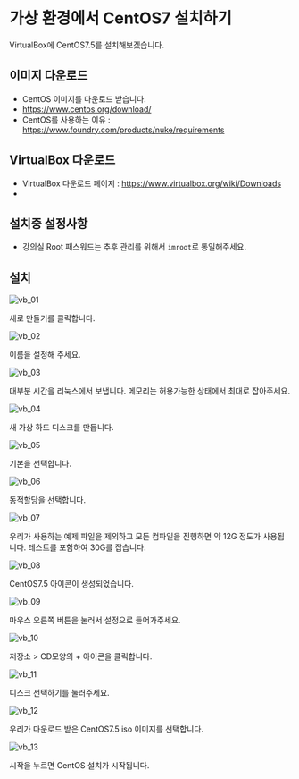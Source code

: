 # 가상 환경에서 CentOS7 설치하기

VirtualBox에 CentOS7.5를 설치해보겠습니다.

## 이미지 다운로드
- CentOS 이미지를 다운로드 받습니다.
- https://www.centos.org/download/
- CentOS를 사용하는 이유 : https://www.foundry.com/products/nuke/requirements

## VirtualBox 다운로드
- VirtualBox 다운로드 페이지 : https://www.virtualbox.org/wiki/Downloads
- 

## 설치중 설정사항
- 강의실 Root 패스워드는 추후 관리를 위해서 `imroot`로 통일해주세요.

## 설치
![vb_01](../figures/vb_01.png)

새로 만들기를 클릭합니다.

![vb_02](../figures/vb_02.png)

이름을 설정해 주세요.

![vb_03](../figures/vb_03.png)

대부분 시간을 리눅스에서 보냅니다. 메모리는 허용가능한 상태에서 최대로 잡아주세요.

![vb_04](../figures/vb_04.png)

새 가상 하드 디스크를 만듭니다.

![vb_05](../figures/vb_05.png)

기본을 선택합니다.

![vb_06](../figures/vb_06.png)

동적할당을 선택합니다.

![vb_07](../figures/vb_07.png)

우리가 사용하는 예제 파일을 제외하고 모든 컴파일을 진행하면 약 12G 정도가 사용됩니다. 테스트를 포함하여 30G를 잡습니다.


![vb_08](../figures/vb_08.png)

CentOS7.5 아이콘이 생성되었습니다.

![vb_09](../figures/vb_09.png)

마우스 오른쪽 버튼을 눌러서 설정으로 들어가주세요.

![vb_10](../figures/vb_10.png)

저장소 > CD모양의 + 아이콘을 클릭합니다.

![vb_11](../figures/vb_11.png)

디스크 선택하기를 눌러주세요.

![vb_12](../figures/vb_12.png)

우리가 다운로드 받은 CentOS7.5 iso 이미지를 선택합니다.

![vb_13](../figures/vb_13.png)

시작을 누르면 CentOS 설치가 시작됩니다.


